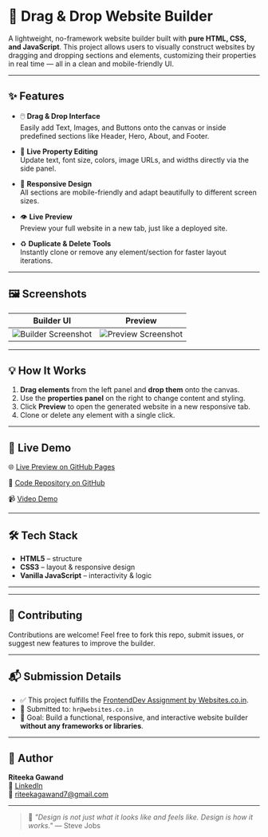 # 🚀 Drag & Drop Website Builder

A lightweight, no-framework website builder built with **pure HTML, CSS, and JavaScript**. This project allows users to visually construct websites by dragging and dropping sections and elements, customizing their properties in real time — all in a clean and mobile-friendly UI.

---

## ✨ Features

- 🖱️ **Drag & Drop Interface**  
  Easily add Text, Images, and Buttons onto the canvas or inside predefined sections like Header, Hero, About, and Footer.

- 🎨 **Live Property Editing**  
  Update text, font size, colors, image URLs, and widths directly via the side panel.

- 📱 **Responsive Design**  
  All sections are mobile-friendly and adapt beautifully to different screen sizes.

- 👁️ **Live Preview**  
  Preview your full website in a new tab, just like a deployed site.

- ♻️ **Duplicate & Delete Tools**  
  Instantly clone or remove any element/section for faster layout iterations.

---

## 🖼️ Screenshots

| Builder UI | Preview |
|------------|---------|
| ![Builder Screenshot](./screenshots/builder.png) | ![Preview Screenshot](./screenshots/preview.png) |

---

## 💡 How It Works

1. **Drag elements** from the left panel and **drop them** onto the canvas.
2. Use the **properties panel** on the right to change content and styling.
3. Click **Preview** to open the generated website in a new responsive tab.
4. Clone or delete any element with a single click.

---

## 🔗 Live Demo

🌐 [Live Preview on GitHub Pages](https://yourusername.github.io/drag-drop-builder)

📂 [Code Repository on GitHub](https://github.com/yourusername/drag-drop-builder)

📹 [Video Demo](https://drive.google.com/file/d/your-demo-link/view)

---

## 🛠️ Tech Stack

- **HTML5** – structure
- **CSS3** – layout & responsive design
- **Vanilla JavaScript** – interactivity & logic

---


---

## 🤝 Contributing

Contributions are welcome! Feel free to fork this repo, submit issues, or suggest new features to improve the builder.

---

## 📬 Submission Details

- ✅ This project fulfills the [FrontendDev Assignment by Websites.co.in](https://websites.co.in).
- 📩 Submitted to: `hr@websites.co.in`
- 🎯 Goal: Build a functional, responsive, and interactive website builder **without any frameworks or libraries**.

---

## 📌 Author

**Riteeka Gawand**  
🔗 [LinkedIn](https://www.linkedin.com/in/riteeka-gawand-702553212)  
📧 riteekagawand7@gmail.com

---

> 🌟 *"Design is not just what it looks like and feels like. Design is how it works."* — Steve Jobs

